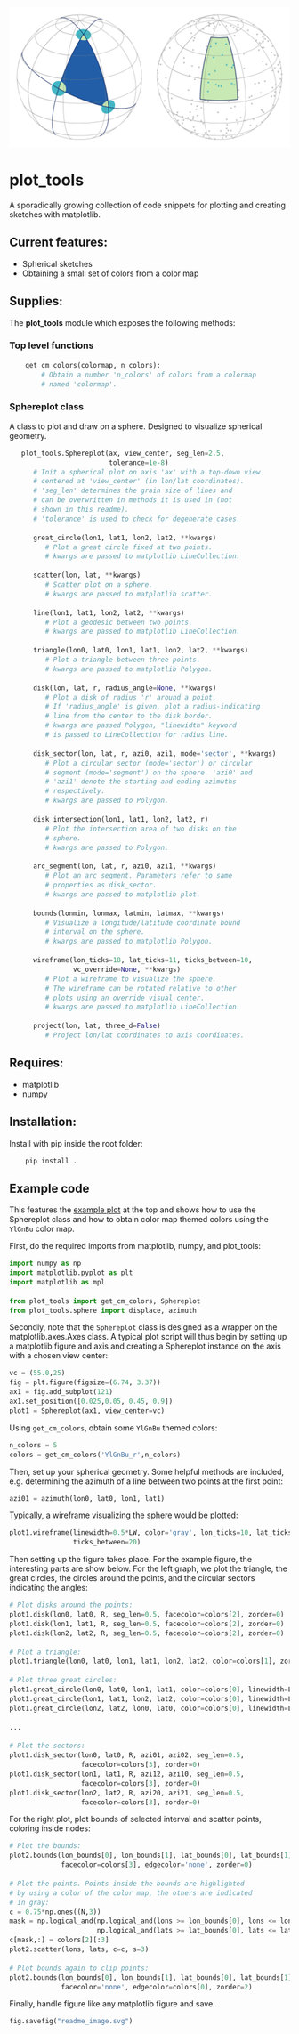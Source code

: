 ![Spherical sketch](examples/readme_image.svg)

# plot_tools
A sporadically growing collection of code snippets for plotting and creating sketches with matplotlib.

## Current features:
* Spherical sketches
* Obtaining a small set of colors from a color map


## Supplies:
The **plot_tools** module which exposes the following methods:

### Top level functions
```python
    get_cm_colors(colormap, n_colors):
        # Obtain a number 'n_colors' of colors from a colormap
        # named 'colormap'.

```

### Sphereplot class
A class to plot and draw on a sphere. Designed to visualize
spherical geometry.
```python
   plot_tools.Sphereplot(ax, view_center, seg_len=2.5,
                         tolerance=1e-8)
      # Init a spherical plot on axis 'ax' with a top-down view
      # centered at 'view_center' (in lon/lat coordinates).
      # 'seg_len' determines the grain size of lines and
      # can be overwritten in methods it is used in (not
      # shown in this readme).
      # 'tolerance' is used to check for degenerate cases.
   
      great_circle(lon1, lat1, lon2, lat2, **kwargs)
         # Plot a great circle fixed at two points.
         # kwargs are passed to matplotlib LineCollection.
      
      scatter(lon, lat, **kwargs)
         # Scatter plot on a sphere.
         # kwargs are passed to matplotlib scatter.
      
      line(lon1, lat1, lon2, lat2, **kwargs)
         # Plot a geodesic between two points.
         # kwargs are passed to matplotlib LineCollection.
      
      triangle(lon0, lat0, lon1, lat1, lon2, lat2, **kwargs)
         # Plot a triangle between three points.
         # kwargs are passed to matplotlib Polygon.
      
      disk(lon, lat, r, radius_angle=None, **kwargs)
         # Plot a disk of radius 'r' around a point.
         # If 'radius_angle' is given, plot a radius-indicating
         # line from the center to the disk border.
         # kwargs are passed Polygon, "linewidth" keyword
         # is passed to LineCollection for radius line.
      
      disk_sector(lon, lat, r, azi0, azi1, mode='sector', **kwargs)
         # Plot a circular sector (mode='sector') or circular
         # segment (mode='segment') on the sphere. 'azi0' and
         # 'azi1' denote the starting and ending azimuths
         # respectively.
         # kwargs are passed to Polygon.
      
      disk_intersection(lon1, lat1, lon2, lat2, r)
         # Plot the intersection area of two disks on the
         # sphere.
         # kwargs are passed to Polygon.
      
      arc_segment(lon, lat, r, azi0, azi1, **kwargs)
         # Plot an arc segment. Parameters refer to same
         # properties as disk_sector.
         # kwargs are passed to matplotlib plot.
      
      bounds(lonmin, lonmax, latmin, latmax, **kwargs)
         # Visualize a longitude/latitude coordinate bound
         # interval on the sphere.
         # kwargs are passed to matplotlib Polygon.
      
      wireframe(lon_ticks=18, lat_ticks=11, ticks_between=10,
                vc_override=None, **kwargs)
         # Plot a wireframe to visualize the sphere.
         # The wireframe can be rotated relative to other
         # plots using an override visual center.
         # kwargs are passed to matplotlib LineCollection.
      
      project(lon, lat, three_d=False)
         # Project lon/lat coordinates to axis coordinates.
```


## Requires:
* matplotlib
* numpy

## Installation:
Install with pip inside the root folder:
```bash
    pip install .
```

## Example code
This features the [example plot](examples/readme_image.py) at
the top and shows how to use the Sphereplot class and how to
obtain color map themed colors using the ```YlGnBu``` color map.

First, do the required imports from matplotlib, numpy, and
plot_tools:
```python
import numpy as np
import matplotlib.pyplot as plt
import matplotlib as mpl

from plot_tools import get_cm_colors, Sphereplot
from plot_tools.sphere import displace, azimuth
```
Secondly, note that the ```Sphereplot``` class is designed as a
wrapper on the matplotlib.axes.Axes class. A typical plot
script will thus begin by setting up a matplotlib figure and
axis and creating a Sphereplot instance on the axis with a
chosen view center:
```python
vc = (55.0,25)
fig = plt.figure(figsize=(6.74, 3.37))
ax1 = fig.add_subplot(121)
ax1.set_position([0.025,0.05, 0.45, 0.9])
plot1 = Sphereplot(ax1, view_center=vc)
```
Using ```get_cm_colors```, obtain some ```YlGnBu``` themed
colors:
```python
n_colors = 5
colors = get_cm_colors('YlGnBu_r',n_colors)
```
Then, set up your spherical geometry. Some helpful methods
are included, e.g. determining the azimuth of a line between
two points at the first point:
```python
azi01 = azimuth(lon0, lat0, lon1, lat1)
```
Typically, a wireframe visualizing the sphere would be plotted:
```python
plot1.wireframe(linewidth=0.5*LW, color='gray', lon_ticks=10, lat_ticks=9, zorder=1,
                ticks_between=20)
```
Then setting up the figure takes place. For the example figure,
the interesting parts are show below. For the left graph, we plot
the triangle, the great circles, the circles around the points,
and the circular sectors indicating the angles:
```python
# Plot disks around the points:
plot1.disk(lon0, lat0, R, seg_len=0.5, facecolor=colors[2], zorder=0)
plot1.disk(lon1, lat1, R, seg_len=0.5, facecolor=colors[2], zorder=0)
plot1.disk(lon2, lat2, R, seg_len=0.5, facecolor=colors[2], zorder=0)

# Plot a triangle:
plot1.triangle(lon0, lat0, lon1, lat1, lon2, lat2, color=colors[1], zorder=0)

# Plot three great circles:
plot1.great_circle(lon0, lat0, lon1, lat1, color=colors[0], linewidth=LW, zorder=3)
plot1.great_circle(lon1, lat1, lon2, lat2, color=colors[0], linewidth=LW, zorder=3)
plot1.great_circle(lon2, lat2, lon0, lat0, color=colors[0], linewidth=LW, zorder=3)

...

# Plot the sectors:
plot1.disk_sector(lon0, lat0, R, azi01, azi02, seg_len=0.5,
                  facecolor=colors[3], zorder=0)
plot1.disk_sector(lon1, lat1, R, azi12, azi10, seg_len=0.5,
                  facecolor=colors[3], zorder=0)
plot1.disk_sector(lon2, lat2, R, azi20, azi21, seg_len=0.5,
                  facecolor=colors[3], zorder=0)
```
For the right plot, plot bounds of selected interval and scatter
points, coloring inside nodes:
```python
# Plot the bounds:
plot2.bounds(lon_bounds[0], lon_bounds[1], lat_bounds[0], lat_bounds[1],
             facecolor=colors[3], edgecolor='none', zorder=0)

# Plot the points. Points inside the bounds are highlighted
# by using a color of the color map, the others are indicated
# in gray:
c = 0.75*np.ones((N,3))
mask = np.logical_and(np.logical_and(lons >= lon_bounds[0], lons <= lon_bounds[1]),
                      np.logical_and(lats >= lat_bounds[0], lats <= lat_bounds[1]))
c[mask,:] = colors[2][:3]
plot2.scatter(lons, lats, c=c, s=3)

# Plot bounds again to clip points:
plot2.bounds(lon_bounds[0], lon_bounds[1], lat_bounds[0], lat_bounds[1],
             facecolor='none', edgecolor=colors[0], zorder=2)
```
Finally, handle figure like any matplotlib figure and save.
```python
fig.savefig("readme_image.svg")
```
